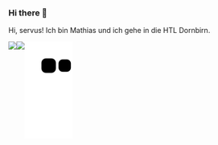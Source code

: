 ### Hi there 👋

Hi, servus! Ich bin Mathias und ich gehe in die HTL Dornbirn. 

<img align = "left" src="https://github-readme-stats.vercel.app/api?username=SenfundToast&hide=contribs,prs&theme=gruvbox%22/%3E"/>
<img align = "left" src="https://github-readme-stats.vercel.app/api/top-langs/?username=SenfundToast&layout=compact%22/%3E"/>

![snake gif](https://github.com/SenfundToast/SenfundToast/blob/output/github-contribution-grid-snake.svg)
